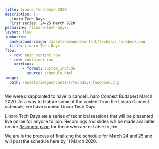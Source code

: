 ```yaml
---
title: Linaro Tech Days 2020
description: |-
  Linaro Tech Days
  First series: 24-25 March 2020
permalink: /linaro-tech-days/
layout: flow
jumbotron:
  background-image: /assets/images/content/techdays_facebook.png
  title: Linaro Tech Days
flow:
  - row: main_content_row
  - row: container_row
    sections:
        - format: custom_include
          source: schedule.html
image:
  path: /assets/images/content/techdays_facebook.png
---
```

We were disappointed to have to cancel Linaro Connect Budapest March 2020.  As a way to feature some of the content from the Linaro Connect schedule, we have created Linaro Tech Days.

Linaro Tech Days are a series of technical sessions that will be presented live online for anyone to join. Recordings and slides will be made available on our [Resource page](https://connect.linaro.org/resources/) for those who are not able to join.

We are in the process of finalizing the schedule for March 24 and 25 and will post the schedule here by 11 March 2020.
